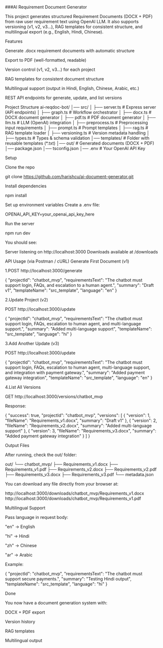###AI Requirement Document Generator

This project generates structured Requirement Documents (DOCX + PDF) from raw user requirement text using OpenAI LLM.
It also supports versioning (v1, v2, v3...), RAG templates for consistent structure, and multilingual export (e.g., English, Hindi, Chinese).

Features

Generate .docx requirement documents with automatic structure

Export to PDF (well-formatted, readable)

Version control (v1, v2, v3...) for each project

RAG templates for consistent document structure

Multilingual support (output in Hindi, English, Chinese, Arabic, etc.)

REST API endpoints for generate, update, and list versions

Project Structure
ai-reqdoc-bot/
│── src/
│   ├── server.ts         # Express server (API endpoints)
│   ├── graph.ts          # Workflow orchestrator
│   ├── docx.ts           # DOCX document generator
│   ├── pdf.ts            # PDF document generator
│   ├── llm.ts            # LLM (OpenAI) integration
│   ├── preprocess.ts     # Preprocessing input requirements
│   ├── prompt.ts         # Prompt templates
│   ├── rag.ts            # RAG template loader
│   ├── versioning.ts     # Version metadata handling
│   ├── types.ts          # Types & schema validation
│── templates/            # Folder with reusable templates (*.txt)
│── out/                  # Generated documents (DOCX + PDF)
│── package.json
│── tsconfig.json
│── .env                  # Your OpenAI API Key

Setup

Clone the repo

git clone https://github.com/harishcu/ai-document-generator.git



Install dependencies

npm install


Set up environment variables
Create a .env file:

OPENAI_API_KEY=your_openai_api_key_here


Run the server

npm run dev


You should see:

Server listening on http://localhost:3000
Downloads available at /downloads

API Usage (via Postman / cURL)
Generate First Document (v1)

1.POST http://localhost:3000/generate

{
  "projectId": "chatbot_mvp",
  "requirementsText": "The chatbot must support login, FAQs, and escalation to a human agent.",
  "summary": "Draft v1",
  "templateName": "src_template",
  "language": "en"
}

2.Update Project (v2)

POST http://localhost:3000/update

{
  "projectId": "chatbot_mvp",
  "requirementsText": "The chatbot must support login, FAQs, escalation to human agent, and multi-language support.",
  "summary": "Added multi-language support",
  "templateName": "src_template",
  "language": "hi"
}

3.Add Another Update (v3)

POST http://localhost:3000/update

{
  "projectId": "chatbot_mvp",
  "requirementsText": "The chatbot must support login, FAQs, escalation to human agent, multi-language support, and integration with payment gateway.",
  "summary": "Added payment gateway integration",
  "templateName": "src_template",
  "language": "en"
}

4.List All Versions

GET http://localhost:3000/versions/chatbot_mvp

Response:

{
  "success": true,
  "projectId": "chatbot_mvp",
  "versions": [
    { "version": 1, "fileName": "Requirements_v1.docx", "summary": "Draft v1" },
    { "version": 2, "fileName": "Requirements_v2.docx", "summary": "Added multi-language support" },
    { "version": 3, "fileName": "Requirements_v3.docx", "summary": "Added payment gateway integration" }
  ]
}

Output Files

After running, check the out/ folder:

out/
 └── chatbot_mvp/
      ├── Requirements_v1.docx
      ├── Requirements_v1.pdf
      ├── Requirements_v2.docx
      ├── Requirements_v2.pdf
      ├── Requirements_v3.docx
      ├── Requirements_v3.pdf
      └── metadata.json


You can download any file directly from your browser at:

http://localhost:3000/downloads/chatbot_mvp/Requirements_v1.docx
http://localhost:3000/downloads/chatbot_mvp/Requirements_v1.pdf

Multilingual Support

Pass language in request body:

"en" → English

"hi" → Hindi

"zh" → Chinese

"ar" → Arabic

Example:

{
  "projectId": "chatbot_mvp",
  "requirementsText": "The chatbot must support secure payments.",
  "summary": "Testing Hindi output",
  "templateName": "src_template",
  "language": "hi"
}

Done

You now have a document generation system with:

DOCX + PDF export

Version history

RAG templates

Multilingual output
